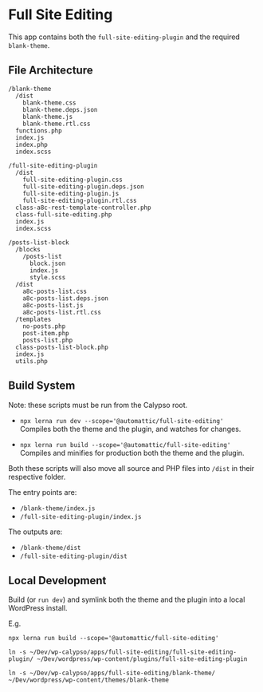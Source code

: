 # Full Site Editing

This app contains both the `full-site-editing-plugin` and the required `blank-theme`.

## File Architecture

```
/blank-theme
  /dist
    blank-theme.css
    blank-theme.deps.json
    blank-theme.js
    blank-theme.rtl.css
  functions.php
  index.js
  index.php
  index.scss

/full-site-editing-plugin
  /dist
    full-site-editing-plugin.css
    full-site-editing-plugin.deps.json
    full-site-editing-plugin.js
    full-site-editing-plugin.rtl.css
  class-a8c-rest-template-controller.php
  class-full-site-editing.php
  index.js
  index.scss

/posts-list-block
  /blocks
    /posts-list
      block.json
      index.js
      style.scss
  /dist
    a8c-posts-list.css
    a8c-posts-list.deps.json
    a8c-posts-list.js
    a8c-posts-list.rtl.css
  /templates
    no-posts.php
    post-item.php
    posts-list.php
  class-posts-list-block.php
  index.js
  utils.php
```

## Build System

Note: these scripts must be run from the Calypso root.

- `npx lerna run dev --scope='@automattic/full-site-editing'`<br>
Compiles both the theme and the plugin, and watches for changes.

- `npx lerna run build --scope='@automattic/full-site-editing'`<br>
Compiles and minifies for production both the theme and the plugin.

Both these scripts will also move all source and PHP files into `/dist` in their respective folder.

The entry points are:

- `/blank-theme/index.js`
- `/full-site-editing-plugin/index.js`

The outputs are:

- `/blank-theme/dist`
- `/full-site-editing-plugin/dist`

## Local Development

Build (or `run dev`) and symlink both the theme and the plugin into a local WordPress install.

E.g.

```
npx lerna run build --scope='@automattic/full-site-editing'

ln -s ~/Dev/wp-calypso/apps/full-site-editing/full-site-editing-plugin/ ~/Dev/wordpress/wp-content/plugins/full-site-editing-plugin

ln -s ~/Dev/wp-calypso/apps/full-site-editing/blank-theme/ ~/Dev/wordpress/wp-content/themes/blank-theme
```
